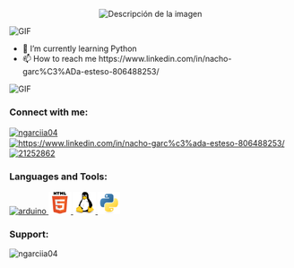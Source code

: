 <p align="center">
  <img src="https://i.imgur.com/1ytMCRK.jpeg" alt="Descripción de la imagen" width="800">
</p>

<img src="https://i.imgur.com/RVCWyNI.gif" alt="GIF" width=50>
<ul>
  <li>🌱 I’m currently learning Python</li>
  <li>📫 How to reach me https://www.linkedin.com/in/nacho-garc%C3%ADa-esteso-806488253/</li>
</ul>
<img src="https://i.imgur.com/RVCWyNI.gif" alt="GIF" width=50>
<h3 align="left">Connect with me:</h3>
<p align="left">
<a href="https://twitter.com/ngarciia04" target="blank"><img align="center" src="https://raw.githubusercontent.com/rahuldkjain/github-profile-readme-generator/master/src/images/icons/Social/twitter.svg" alt="ngarciia04" height="30" width="40" /></a>
<a href="https://linkedin.com/in/https://www.linkedin.com/in/nacho-garc%c3%ada-esteso-806488253/" target="blank"><img align="center" src="https://raw.githubusercontent.com/rahuldkjain/github-profile-readme-generator/master/src/images/icons/Social/linked-in-alt.svg" alt="https://www.linkedin.com/in/nacho-garc%c3%ada-esteso-806488253/" height="30" width="40" /></a>
<a href="https://stackoverflow.com/users/21252862" target="blank"><img align="center" src="https://raw.githubusercontent.com/rahuldkjain/github-profile-readme-generator/master/src/images/icons/Social/stack-overflow.svg" alt="21252862" height="30" width="40" /></a>
</p>

<h3 align="left">Languages and Tools:</h3>
<p align="left"> <a href="https://www.arduino.cc/" target="_blank" rel="noreferrer"> <img src="https://cdn.worldvectorlogo.com/logos/arduino-1.svg" alt="arduino" width="40" height="40"/> </a> <a href="https://www.w3.org/html/" target="_blank" rel="noreferrer"> <img src="https://raw.githubusercontent.com/devicons/devicon/master/icons/html5/html5-original-wordmark.svg" alt="html5" width="40" height="40"/> </a> <a href="https://www.linux.org/" target="_blank" rel="noreferrer"> <img src="https://raw.githubusercontent.com/devicons/devicon/master/icons/linux/linux-original.svg" alt="linux" width="40" height="40"/> </a> <a href="https://www.python.org" target="_blank" rel="noreferrer"> <img src="https://raw.githubusercontent.com/devicons/devicon/master/icons/python/python-original.svg" alt="python" width="40" height="40"/> </a> </p>

<h3 align="left">Support:</h3>
<p><a href="https://ko-fi.com/ngarciia04"> <img align="left" src="https://cdn.ko-fi.com/cdn/kofi3.png?v=3" height="50" width="210" alt="ngarciia04" /></a></p><br><br>

